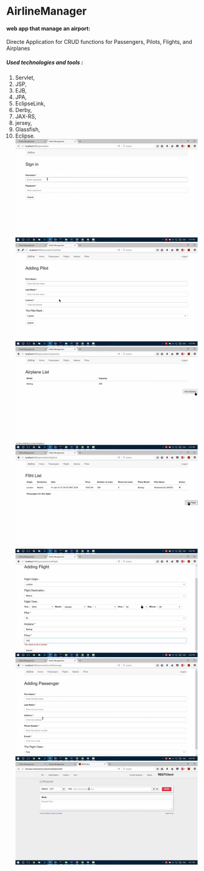 # AirlineManager
#### web app that manage an airport:
Directe Application for CRUD functions for Passengers, Pilots, Flights, and Airplanes
##### Used technologies and tools :
1. Servlet, 
2. JSP, 
3. EJB, 
3. JPA,
4. EclipseLink,
5. Derby,
6. JAX-RS,
7. jersey,
8. Glassfish,
9. Eclipse.
![Alt text](1.png?raw=true "Sign In")
![Alt text](2.png?raw=true "Add Pilote")
![Alt text](3.png?raw=true "Airplane List")
![Alt text](5.png?raw=true "Flight List")
![Alt text](6.png?raw=true "Add Flight")
![Alt text](7.png?raw=true "Add passenger")
![Alt text](8.png?raw=true "REST Client test")

